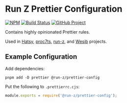 # Run Z Prettier Configuration

[![NPM][npm-image]][npm-url] [![Build Status][build-status-img]][build-status-link]
[![GitHub Project][github-image]][github-url]

Contains highly opinionated Prettier rules.

Used in [Hatsy], [proc7ts], [run-z], and [Wesib] projects.

[npm-image]: https://img.shields.io/npm/v/@run-z/prettier-config.svg?logo=npm
[npm-url]: https://www.npmjs.com/package/@run-z/prettier-config
[build-status-img]: https://github.com/run-z/prettier-config/workflows/Build/badge.svg
[build-status-link]: https://github.com/run-z/prettier-config/actions?query=workflow:Build
[github-image]: https://img.shields.io/static/v1?logo=github&label=GitHub&message=project&color=informational
[github-url]: https://github.com/run-z/prettier-config
[hatsy]: https://github.com/hatsyjs
[proc7ts]: https://github.com/proc7ts
[run-z]: https://github.com/run-z
[wesib]: https://github.com/wesib

## Example Configuration

Add dependencies:

```shell
pnpm add -D prettier @run-z/prettier-config
```

Put the following to `.prettierrc.cjs`:

```javascript
module.exports = require('@run-z/prettier-config');
```
